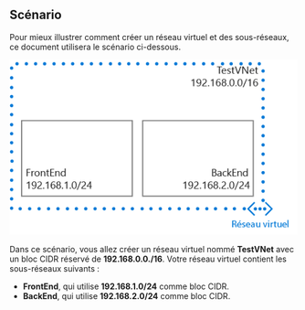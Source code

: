 ## Scénario
Pour mieux illustrer comment créer un réseau virtuel et des sous-réseaux, ce document utilisera le scénario ci-dessous.

![Scénario de réseau virtuel](./media/virtual-networks-create-vnet-scenario-include/vnet-scenario.png)

Dans ce scénario, vous allez créer un réseau virtuel nommé **TestVNet** avec un bloc CIDR réservé de **192.168.0.0./16**. Votre réseau virtuel contient les sous-réseaux suivants :

* **FrontEnd**, qui utilise **192.168.1.0/24** comme bloc CIDR.
* **BackEnd**, qui utilise **192.168.2.0/24** comme bloc CIDR.

<!---HONumber=Oct15_HO3-->
